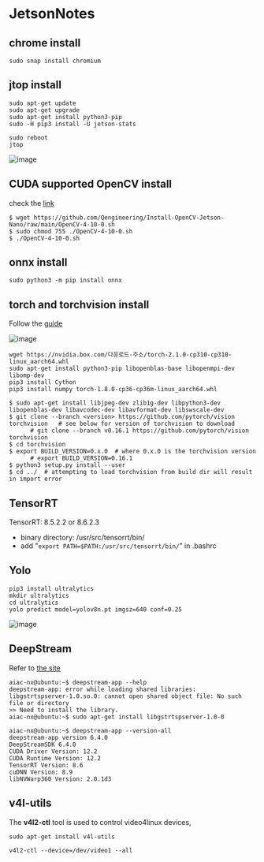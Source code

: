 # JetsonNotes

## chrome install
```
sudo snap install chromium
```

## jtop install
```
sudo apt-get update
sudo apt-get upgrade
sudo apt-get install python3-pip
sudo -H pip3 install -U jetson-stats

sudo reboot
jtop
```
![image](https://github.com/jeonggunlee/JetsonNotes/assets/7118106/ff1b788d-d866-44d7-b91b-a60abe48bca3)

## CUDA supported OpenCV install
check the [link](https://github.com/Qengineering/Install-OpenCV-Jetson-Nano)

```
$ wget https://github.com/Qengineering/Install-OpenCV-Jetson-Nano/raw/main/OpenCV-4-10-0.sh
$ sudo chmod 755 ./OpenCV-4-10-0.sh
$ ./OpenCV-4-10-0.sh
```

## onnx install

```
sudo python3 -m pip install onnx
```


## torch and torchvision install

Follow the [guide](https://forums.developer.nvidia.com/t/pytorch-for-jetson/72048)

![image](https://github.com/jeonggunlee/JetsonNotes/assets/7118106/407df06d-24d5-4679-ac96-83694adf62e8)

```
wget https://nvidia.box.com/다운로드-주소/torch-2.1.0-cp310-cp310-linux_aarch64.whl
sudo apt-get install python3-pip libopenblas-base libopenmpi-dev libomp-dev
pip3 install Cython
pip3 install numpy torch-1.8.0-cp36-cp36m-linux_aarch64.whl
```

```
$ sudo apt-get install libjpeg-dev zlib1g-dev libpython3-dev libopenblas-dev libavcodec-dev libavformat-dev libswscale-dev
$ git clone --branch <version> https://github.com/pytorch/vision torchvision   # see below for version of torchvision to download
      # git clone --branch v0.16.1 https://github.com/pytorch/vision torchvision
$ cd torchvision
$ export BUILD_VERSION=0.x.0  # where 0.x.0 is the torchvision version
      # export BUILD_VERSION=0.16.1
$ python3 setup.py install --user
$ cd ../  # attempting to load torchvision from build dir will result in import error
```

## TensorRT
TensorRT: 8.5.2.2 or 8.6.2.3
  - binary directory: /usr/src/tensorrt/bin/
  - add "```export PATH=$PATH:/usr/src/tensorrt/bin/```" in .bashrc

## Yolo
```
pip3 install ultralytics
mkdir ultralytics
cd ultralytics
yolo predict model=yolov8n.pt imgsz=640 conf=0.25
```
![image](https://github.com/jeonggunlee/JetsonNotes/assets/7118106/406def27-a756-469c-a05e-cb3199ddd968)


## DeepStream
Refer to [the site](https://wiki.seeedstudio.com/YOLOv8-DeepStream-TRT-Jetson/)

```
aiac-nx@ubuntu:~$ deepstream-app --help
deepstream-app: error while loading shared libraries: libgstrtspserver-1.0.so.0: cannot open shared object file: No such file or directory
>> Need to install the library.
aiac-nx@ubuntu:~$ sudo apt-get install libgstrtspserver-1.0-0
```

```
aiac-nx@ubuntu:~$ deepstream-app --version-all
deepstream-app version 6.4.0
DeepStreamSDK 6.4.0
CUDA Driver Version: 12.2
CUDA Runtime Version: 12.2
TensorRT Version: 8.6
cuDNN Version: 8.9
libNVWarp360 Version: 2.0.1d3
```

## v4l-utils

The **v4l2-ctl** tool is used to control video4linux devices,
```
sudo apt-get install v4l-utils

v4l2-ctl --device=/dev/video1 --all

```

